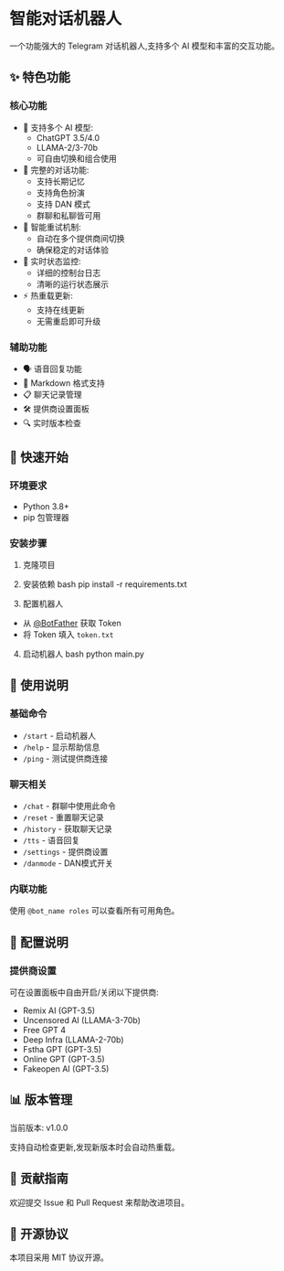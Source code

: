 # 智能对话机器人

一个功能强大的 Telegram 对话机器人,支持多个 AI 模型和丰富的交互功能。

## ✨ 特色功能

### 核心功能
- 🤖 支持多个 AI 模型:
  - ChatGPT 3.5/4.0
  - LLAMA-2/3-70b
  - 可自由切换和组合使用
- 💬 完整的对话功能:
  - 支持长期记忆
  - 支持角色扮演
  - 支持 DAN 模式
  - 群聊和私聊皆可用
- 🔄 智能重试机制:
  - 自动在多个提供商间切换
  - 确保稳定的对话体验
- 🎯 实时状态监控:
  - 详细的控制台日志
  - 清晰的运行状态展示
- ⚡️ 热重载更新:
  - 支持在线更新
  - 无需重启即可升级

### 辅助功能
- 🗣 语音回复功能
- 📝 Markdown 格式支持
- 📋 聊天记录管理
- 🛠 提供商设置面板
- 🔍 实时版本检查

## 🚀 快速开始

### 环境要求
- Python 3.8+
- pip 包管理器

### 安装步骤

1. 克隆项目

2. 安装依赖
bash
pip install -r requirements.txt

3. 配置机器人
- 从 [@BotFather](https://t.me/BotFather) 获取 Token
- 将 Token 填入 `token.txt`

4. 启动机器人
bash
python main.py

## 📝 使用说明

### 基础命令
- `/start` - 启动机器人
- `/help` - 显示帮助信息 
- `/ping` - 测试提供商连接

### 聊天相关
- `/chat` - 群聊中使用此命令
- `/reset` - 重置聊天记录
- `/history` - 获取聊天记录
- `/tts` - 语音回复
- `/settings` - 提供商设置
- `/danmode` - DAN模式开关

### 内联功能
使用 `@bot_name roles` 可以查看所有可用角色。

## 🔧 配置说明

### 提供商设置
可在设置面板中自由开启/关闭以下提供商:
- Remix AI (GPT-3.5)
- Uncensored AI (LLAMA-3-70b)
- Free GPT 4
- Deep Infra (LLAMA-2-70b)
- Fstha GPT (GPT-3.5)
- Online GPT (GPT-3.5)
- Fakeopen AI (GPT-3.5)

## 📊 版本管理

当前版本: v1.0.0

支持自动检查更新,发现新版本时会自动热重载。

## 🤝 贡献指南

欢迎提交 Issue 和 Pull Request 来帮助改进项目。

## 📜 开源协议

本项目采用 MIT 协议开源。
